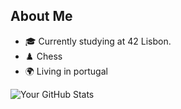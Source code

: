 ## About Me

- 🎓 Currently studying at 42 Lisbon.
- ♟️ Chess
- 🌍 Living in portugal
   
![Your GitHub Stats](https://github-readme-stats.vercel.app/api?username=dudsdeepz&show_icons=true&hide=contribs,prs&theme=radical)
